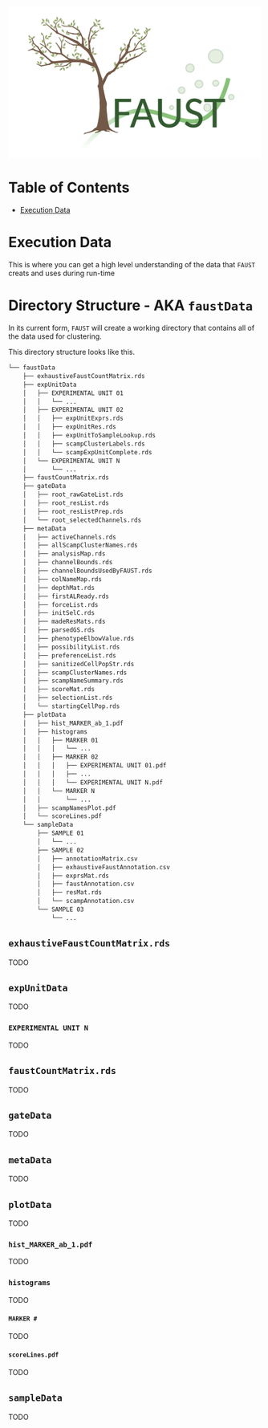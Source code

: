 ![faust_logo](images/logos/faust_logo.png)

# Table of Contents

<!-- START doctoc generated TOC please keep comment here to allow auto update -->
<!-- DON'T EDIT THIS SECTION, INSTEAD RE-RUN doctoc TO UPDATE -->

-   [Execution Data](#execution-data)

<!-- END doctoc generated TOC please keep comment here to allow auto update -->

# Execution Data

This is where you can get a high level understanding of the data that `FAUST` creats and uses during run-time

# Directory Structure - AKA `faustData`

In its current form, `FAUST` will create a working directory that contains all of the data used for clustering.

This directory structure looks like this.

```bash
└── faustData
    ├── exhaustiveFaustCountMatrix.rds
    ├── expUnitData
    │   ├── EXPERIMENTAL UNIT 01
    │   │   └── ...
    │   ├── EXPERIMENTAL UNIT 02
    │   │   ├── expUnitExprs.rds
    │   │   ├── expUnitRes.rds
    │   │   ├── expUnitToSampleLookup.rds
    │   │   ├── scampClusterLabels.rds
    │   │   └── scampExpUnitComplete.rds
    │   └── EXPERIMENTAL UNIT N
    │       └── ...
    ├── faustCountMatrix.rds
    ├── gateData
    │   ├── root_rawGateList.rds
    │   ├── root_resList.rds
    │   ├── root_resListPrep.rds
    │   └── root_selectedChannels.rds
    ├── metaData
    │   ├── activeChannels.rds
    │   ├── allScampClusterNames.rds
    │   ├── analysisMap.rds
    │   ├── channelBounds.rds
    │   ├── channelBoundsUsedByFAUST.rds
    │   ├── colNameMap.rds
    │   ├── depthMat.rds
    │   ├── firstALReady.rds
    │   ├── forceList.rds
    │   ├── initSelC.rds
    │   ├── madeResMats.rds
    │   ├── parsedGS.rds
    │   ├── phenotypeElbowValue.rds
    │   ├── possibilityList.rds
    │   ├── preferenceList.rds
    │   ├── sanitizedCellPopStr.rds
    │   ├── scampClusterNames.rds
    │   ├── scampNameSummary.rds
    │   ├── scoreMat.rds
    │   ├── selectionList.rds
    │   └── startingCellPop.rds
    ├── plotData
    │   ├── hist_MARKER_ab_1.pdf
    │   ├── histograms
    │   │   ├── MARKER 01
    │   │   │   └── ...
    │   │   ├── MARKER 02
    │   │   │   ├── EXPERIMENTAL UNIT 01.pdf
    │   │   │   ├── ...
    │   │   │   └── EXPERIMENTAL UNIT N.pdf
    │   │   └── MARKER N
    │   │       └── ...
    │   ├── scampNamesPlot.pdf
    │   └── scoreLines.pdf
    └── sampleData
        ├── SAMPLE 01
        │   └── ...
        ├── SAMPLE 02
        │   ├── annotationMatrix.csv
        │   ├── exhaustiveFaustAnnotation.csv
        │   ├── exprsMat.rds
        │   ├── faustAnnotation.csv
        │   ├── resMat.rds
        │   └── scampAnnotation.csv
        └── SAMPLE 03
            └── ...
```

## `exhaustiveFaustCountMatrix.rds`

TODO

## `expUnitData`

TODO

### `EXPERIMENTAL UNIT N`

TODO

## `faustCountMatrix.rds`

TODO

## `gateData`

TODO

## `metaData`

TODO

## `plotData`

TODO

### `hist_MARKER_ab_1.pdf`

TODO

### `histograms`

TODO

#### `MARKER #`

TODO

#### `scoreLines.pdf`

TODO

## `sampleData`

TODO
